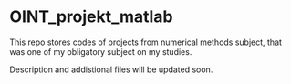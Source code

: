 # OINT_projekt_matlab
This repo stores codes of projects from numerical methods subject, that was one of my obligatory subject on my studies.

Description and addistional files will be updated soon.
